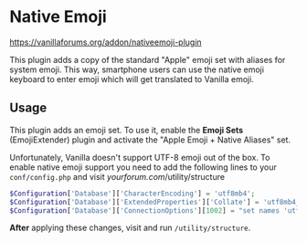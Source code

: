 # Native Emoji

https://vanillaforums.org/addon/nativeemoji-plugin

This plugin adds a copy of the standard "Apple" emoji set with aliases for system emoji.
This way, smartphone users can use the native emoji keyboard to enter emoji which will get translated to Vanilla emoji.

## Usage

This plugin adds an emoji set.
To use it, enable the **Emoji Sets** (EmojiExtender) plugin and activate the "Apple Emoji + Native Aliases" set.

Unfortunately, Vanilla doesn't support UTF-8 emoji out of the box.
To enable native emoji support you need to add the following lines to your `conf/config.php` and visit _yourforum.com_/utility/structure

```php
$Configuration['Database']['CharacterEncoding'] = 'utf8mb4';
$Configuration['Database']['ExtendedProperties']['Collate'] = 'utf8mb4_unicode_ci';
$Configuration['Database']['ConnectionOptions'][1002] = "set names 'utf8mb4'; set time_zone = '+0:0';";
```

**After** applying these changes, visit and run `/utility/structure`.

